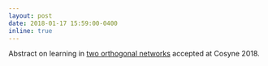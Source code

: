 ```yaml
---
layout: post
date: 2018-01-17 15:59:00-0400
inline: true
---
```


Abstract on learning in [two orthogonal networks]() accepted at Cosyne 2018. 
